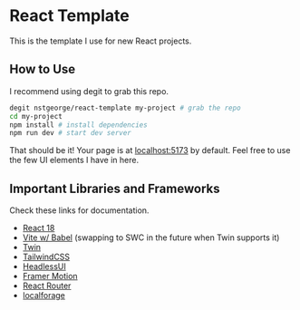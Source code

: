 # React Template

This is the template I use for new React projects.

## How to Use

I recommend using degit to grab this repo.

```sh
degit nstgeorge/react-template my-project # grab the repo
cd my-project
npm install # install dependencies
npm run dev # start dev server
```

That should be it! Your page is at [localhost:5173](http://localhost:5173) by default. Feel free to use the few UI elements I have in here.

## Important Libraries and Frameworks

Check these links for documentation.

 - [React 18](https://react.dev/)
 - [Vite w/ Babel](https://vitejs.dev/guide/) (swapping to SWC in the future when Twin supports it)
 - [Twin](https://github.com/ben-rogerson/twin.macro)
 - [TailwindCSS](https://tailwindcss.com/docs/installation)
 - [HeadlessUI](https://headlessui.com/)
 - [Framer Motion](https://www.framer.com/motion/)
 - [React Router](https://reactrouter.com/en/main/start/tutorial)
 - [localforage](https://github.com/localForage/localForage)

